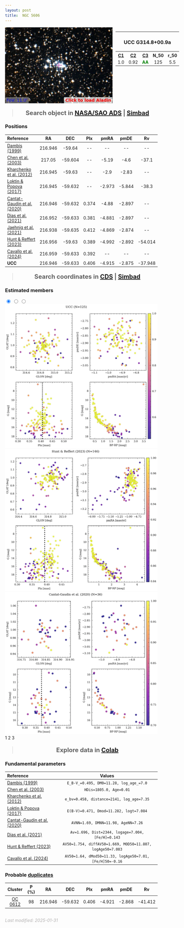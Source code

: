```yaml
---
layout: post
title:  NGC 5606
---
```

<div style="display: flex; justify-content: space-between; width:720px;height:250px">
<div style="text-align: center;">
<!-- WEBP image -->
<img id="myImage" src="https://raw.githubusercontent.com/ucc23/Q4P/main/plots/ngc5606_aladin.webp" alt="Clickable Image" style="width:355px;height:250px; cursor: pointer;">

<!-- Div to contain Aladin Lite viewer -->
<div id="aladin-lite-div" style="width:355px;height:250px;display:none;"></div>

<!-- Aladin Lite script (will be loaded after the image is clicked) -->
<script type="text/javascript">
// Function to load Aladin Lite after image click and hide the image
function loadAladinLiteAndHideImage() {
    // Dynamically load the Aladin Lite script
    let aladinScript = document.createElement('script');
    aladinScript.src = "https://aladin.cds.unistra.fr/AladinLite/api/v3/latest/aladin.js";
    aladinScript.charset = "utf-8";
    aladinScript.onload = function () {
        A.init.then(() => {
            let aladin = A.aladin('#aladin-lite-div', {survey:"P/DSS2/color", fov:0.183, target: "216.946 -59.633"});
            // Remove the image
            document.getElementById('myImage').remove();
            // Hide the image
            //document.getElementById('myImage').style.visibility = "hidden";
            // Show the Aladin Lite viewer
            document.getElementById('aladin-lite-div').style.display = 'block';
        });
     };
    document.head.appendChild(aladinScript);
}
// Event listener for image click
document.getElementById('myImage').addEventListener('click', loadAladinLiteAndHideImage);
</script>
</div>
<!-- Left block -->

<table style="text-align: center; width:355px;height:250px;">
  <!-- Row 1 (title) -->
  <tr>
    <td colspan="5"><h3>UCC G314.8+00.9a</h3></td>
  </tr>
  <!-- Row 2 -->
  <tr>
    <th><a href="https://ucc.ar/faq#what-are-the-c1-c2-and-c3-parameters" title="Photometric class">C1</a></th>
    <th><a href="https://ucc.ar/faq#what-are-the-c1-c2-and-c3-parameters" title="Density class">C2</a></th>
    <th><a href="https://ucc.ar/faq#what-are-the-c1-c2-and-c3-parameters" title="Combined class">C3</a></th>
    <th><div title="Stars with membership probability >50%">N_50</div></th>
    <th><div title="Radius that contains half the members [arcmin]">r_50</div></th>
  </tr>
  <!-- Row 3 -->
  <tr>
    <td>1.0</td>
    <td>0.92</td>
    <td><span style="color: green; font-weight: bold;">A</span><span style="color: green; font-weight: bold;">A</span></td>
    <td>125</td>
    <td>5.5</td>
  </tr>
</table>
</div>

> <p style="text-align:center; font-weight: bold; font-size:20px">Search object in <a data-umami-event="nasa_search" href="https://ui.adsabs.harvard.edu/search/q=%20collection%3Aastronomy%20body%3A%22NGC%205606%22&sort=date%20desc%2C%20bibcode%20desc&p_=0" target="_blank">NASA/SAO ADS</a> | <a data-umami-event="simbad_search" href="https://simbad.cds.unistra.fr/simbad/sim-id-refs?Ident=ngc5606" target="_blank">Simbad</a></p>


### Positions

| Reference    | RA    | DEC   | Plx  | pmRA  | pmDE   |  Rv  |
| :---         | :---: | :---: | :---: | :---: | :---: | :---: |
|[Dambis (1999)](https://ui.adsabs.harvard.edu/abs/1999AstL...25....7D) | 216.946 | -59.64 | -- | -- | -- | -- |
|[Chen et al. (2003)](https://ui.adsabs.harvard.edu/abs/2003AJ....125.1397C) | 217.05 | -59.604 | -- | -5.19 | -4.6 | -37.1 |
|[Kharchenko et al. (2012)](https://ui.adsabs.harvard.edu/abs/2012A%26A...543A.156K) | 216.945 | -59.63 | -- | -2.9 | -2.83 | -- |
|[Loktin & Popova (2017)](https://ui.adsabs.harvard.edu/abs/2017AstBu..72..257L) | 216.945 | -59.632 | -- | -2.973 | -5.844 | -38.3 |
|[Cantat-Gaudin et al. (2020)](https://ui.adsabs.harvard.edu/abs/2020A%26A...640A...1C) | 216.946 | -59.632 | 0.374 | -4.88 | -2.897 | -- |
|[Dias et al. (2021)](https://ui.adsabs.harvard.edu/abs/2021MNRAS.504..356D) | 216.952 | -59.633 | 0.381 | -4.881 | -2.897 | -- |
|[Jaehnig et al. (2021)](https://ui.adsabs.harvard.edu/abs/2021ApJ...923..129J) | 216.938 | -59.635 | 0.412 | -4.869 | -2.874 | -- |
|[Hunt & Reffert (2023)](https://ui.adsabs.harvard.edu/abs/2023A%26A...673A.114H) | 216.956 | -59.63 | 0.389 | -4.992 | -2.892 | -54.014 |
|[Cavallo et al. (2024)](https://ui.adsabs.harvard.edu/abs/2024AJ....167...12C) | 216.959 | -59.633 | 0.392 | -- | -- | -- |
| **UCC** |216.946 | -59.633 | 0.406 | -4.915 | -2.875 | -37.948 |

> <p style="text-align:center; font-weight: bold; font-size:20px">Search coordinates in <a data-umami-event="cds_coord_search" href="https://cdsportal.u-strasbg.fr/?target=216.946,-59.633" target="_blank">CDS</a> | <a data-umami-event="simbad_coord_search" href="https://simbad.cds.unistra.fr/mobile/object_list.html?coord=216.946%20-59.633&output=json&radius=5&userEntry=ngc5606" target="_blank">Simbad</a></p>

### Estimated members

<div class="carousel">
<input type="radio" name="radio-btn" id="slide1" checked>
<input type="radio" name="radio-btn" id="slide2">
<input type="radio" name="radio-btn" id="slide3">
<div class="slides">
<div class="slide">
<a href="https://raw.githubusercontent.com/ucc23/Q4P/main/plots/ngc5606.webp" target="_blank">
<img src="https://raw.githubusercontent.com/ucc23/Q4P/main/plots/ngc5606.webp" alt="NGC 5606 UCC">
</a>
</div>
<div class="slide">
<a href="https://raw.githubusercontent.com/ucc23/Q4P/main/plots/ngc5606_HUNT23.webp" target="_blank">
<img src="https://raw.githubusercontent.com/ucc23/Q4P/main/plots/ngc5606_HUNT23.webp" alt="NGC 5606 HUNT23">
</a>
</div>
<div class="slide">
<a href="https://raw.githubusercontent.com/ucc23/Q4P/main/plots/ngc5606_CANTAT20.webp" target="_blank">
<img src="https://raw.githubusercontent.com/ucc23/Q4P/main/plots/ngc5606_CANTAT20.webp" alt="NGC 5606 CANTAT20">
</a>
</div>
</div>
<div class="indicators">
<label for="slide1">1</label>
<label for="slide2">2</label>
<label for="slide3">3</label>
</div>
</div>


> <p style="text-align:center; font-weight: bold; font-size:20px">Explore data in <a data-umami-event="colab" href="https://colab.research.google.com/github/ucc23/ucc/blob/main/assets/notebook.ipynb" target="_blank">Colab</a></p>


### Fundamental parameters

| Reference |  Values |
| :---         |     :---:      |
| [Dambis (1999)](https://ui.adsabs.harvard.edu/abs/1999AstL...25....7D) | `E_B-V_=0.495, DM0=11.28, log_age_=7.0` |
| [Chen et al. (2003)](https://ui.adsabs.harvard.edu/abs/2003AJ....125.1397C) | `HDis=1805.0, Age=0.01` |
| [Kharchenko et al. (2012)](https://ui.adsabs.harvard.edu/abs/2012A%26A...543A.156K) | `e_bv=0.458, distance=2141, log_age=7.35` |
| [Loktin & Popova (2017)](https://ui.adsabs.harvard.edu/abs/2017AstBu..72..257L) | `E(B-V)=0.471, Dmod=11.282, logt=7.084` |
| [Cantat-Gaudin et al. (2020)](https://ui.adsabs.harvard.edu/abs/2020A%26A...640A...1C) | `AVNN=1.69, DMNN=11.98, AgeNN=7.26` |
| [Dias et al. (2021)](https://ui.adsabs.harvard.edu/abs/2021MNRAS.504..356D) | `Av=1.696, Dist=2344, logage=7.004, [Fe/H]=0.143` |
| [Hunt & Reffert (2023)](https://ui.adsabs.harvard.edu/abs/2023A%26A...673A.114H) | `AV50=1.754, diffAV50=1.669, MOD50=11.807, logAge50=7.083` |
| [Cavallo et al. (2024)](https://ui.adsabs.harvard.edu/abs/2024AJ....167...12C) | `AV50=1.64, dMod50=11.33, logAge50=7.01, [Fe/H]50=-0.16` |

### Probable <a href="https://ucc.ar/faq#how-are-probable-duplicates-identified" title="See FAQ for definition of proximity">duplicates</a>

| Cluster | P (%) | RA    | DEC   | Plx   | pmRA  | pmDE  | Rv    |
| :---:   | :---: | :---: | :---: | :---: | :---: | :---: | :---: |
|[OC 0612](/_clusters/oc0612/)| 98 | 216.946 | -59.632 | 0.406 | -4.921 | -2.868 | -41.412 |


<br>
<font color="b3b1b1"><i>Last modified: 2025-01-31</i></font>
